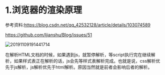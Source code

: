 # 1.浏览器的渲染原理

参考资料:<https://blog.csdn.net/qq_42532128/article/details/103074589>

<https://github.com/ljianshu/Blog/issues/51>

![20191109191441714](/Users/zhouxihang/Desktop/面试总结与学习笔记/浏览器/图片/20191109191441714.png)

在解析HTML文档的时候，如果遇到js，就暂停解析，等script执行完在继续解析，如果样式表正在解析的话，js会先等样式表解析完成。也就是说，css解析优先于js解析，js解析优先于html解析。原因当然就是前者会影响后者的解析。

